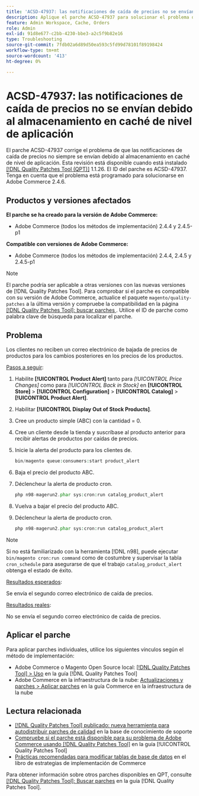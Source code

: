 ```yaml
---
title: 'ACSD-47937: las notificaciones de caída de precios no se envían debido al almacenamiento en caché de nivel de aplicación'
description: Aplique el parche ACSD-47937 para solucionar el problema de Adobe Commerce, donde las notificaciones de caída de precios no siempre se envían debido al almacenamiento en caché de nivel de aplicación.
feature: Admin Workspace, Cache, Orders
role: Admin
exl-id: 91d8e677-c2bb-4230-bbe3-a2c5f9b82e16
type: Troubleshooting
source-git-commit: 7fdb02a6d89d50ea593c5fd99d78101f89198424
workflow-type: tm+mt
source-wordcount: '413'
ht-degree: 0%

---
```


# ACSD-47937: las notificaciones de caída de precios no se envían debido al almacenamiento en caché de nivel de aplicación

El parche ACSD-47937 corrige el problema de que las notificaciones de caída de precios no siempre se envían debido al almacenamiento en caché de nivel de aplicación. Esta revisión está disponible cuando está instalado [[!DNL Quality Patches Tool (QPT)]](https://experienceleague.adobe.com/es/docs/commerce-operations/tools/quality-patches-tool/quality-patches-tool-to-self-serve-quality-patches) 1.1.26. El ID del parche es ACSD-47937. Tenga en cuenta que el problema está programado para solucionarse en Adobe Commerce 2.4.6.

## Productos y versiones afectados

**El parche se ha creado para la versión de Adobe Commerce:**

* Adobe Commerce (todos los métodos de implementación) 2.4.4 y 2.4.5-p1

**Compatible con versiones de Adobe Commerce:**

* Adobe Commerce (todos los métodos de implementación) 2.4.4, 2.4.5 y 2.4.5-p1

>[!NOTE]
>
>El parche podría ser aplicable a otras versiones con las nuevas versiones de [!DNL Quality Patches Tool]. Para comprobar si el parche es compatible con su versión de Adobe Commerce, actualice el paquete `magento/quality-patches` a la última versión y compruebe la compatibilidad en la página [[!DNL Quality Patches Tool]: buscar parches ](https://experienceleague.adobe.com/tools/commerce-quality-patches/index.html?lang=es). Utilice el ID de parche como palabra clave de búsqueda para localizar el parche.

## Problema

Los clientes no reciben un correo electrónico de bajada de precios de productos para los cambios posteriores en los precios de los productos.

<u>Pasos a seguir</u>:

1. Habilite **[!UICONTROL Product Alert]** tanto para *[!UICONTROL Price Changes]* como para *[!UICONTROL Back in Stock]* en **[!UICONTROL Store]** > **[!UICONTROL Configuration]** > **[!UICONTROL Catalog]** > **[!UICONTROL Product Alert]**.
1. Habilitar **[!UICONTROL Display Out of Stock Products]**.
1. Cree un producto simple (ABC) con la cantidad = 0.
1. Cree un cliente desde la tienda y suscríbase al producto anterior para recibir alertas de productos por caídas de precios.
1. Inicie la alerta del producto para los clientes de.

   ```PHP
   bin/magento queue:consumers:start product_alert
   ```

1. Baja el precio del producto ABC.
1. Déclencheur la alerta de producto cron.

   ```PHP
   php n98-magerun2.phar sys:cron:run catalog_product_alert
   ```

1. Vuelva a bajar el precio del producto ABC.
1. Déclencheur la alerta de producto cron.

   ```PHP
   php n98-magerun2.phar sys:cron:run catalog_product_alert
   ```

>[!NOTE]
>
>Si no está familiarizado con la herramienta [!DNL n98], puede ejecutar `bin/magento cron:run command` como de costumbre y supervisar la tabla `cron_schedule` para asegurarse de que el trabajo `catalog_product_alert` obtenga el estado de éxito.

<u>Resultados esperados</u>:

Se envía el segundo correo electrónico de caída de precios.

<u>Resultados reales</u>:

No se envía el segundo correo electrónico de caída de precios.

## Aplicar el parche

Para aplicar parches individuales, utilice los siguientes vínculos según el método de implementación:

* Adobe Commerce o Magento Open Source local: [[!DNL Quality Patches Tool] > Uso](/help/tools/quality-patches-tool/usage.md) en la guía [!DNL Quality Patches Tool]
* Adobe Commerce en la infraestructura de la nube: [Actualizaciones y parches > Aplicar parches](https://experienceleague.adobe.com/docs/commerce-cloud-service/user-guide/develop/upgrade/apply-patches.html?lang=es) en la guía Commerce en la infraestructura de la nube

## Lectura relacionada

* [[!DNL Quality Patches Tool] publicado: nueva herramienta para autodistribuir parches de calidad](https://experienceleague.adobe.com/es/docs/commerce-operations/tools/quality-patches-tool/quality-patches-tool-to-self-serve-quality-patches) en la base de conocimiento de soporte
* [Compruebe si el parche está disponible para su problema de Adobe Commerce usando [!DNL Quality Patches Tool]](/help/tools/quality-patches-tool/patches-available-in-qpt/check-patch-for-magento-issue-with-magento-quality-patches.md) en la guía [!UICONTROL Quality Patches Tool]
* [Prácticas recomendadas para modificar tablas de base de datos](https://experienceleague.adobe.com/es/docs/commerce-operations/implementation-playbook/best-practices/development/modifying-core-and-third-party-tables#why-adobe-recommends-avoiding-modifications) en el libro de estrategias de implementación de Commerce


Para obtener información sobre otros parches disponibles en QPT, consulte [[!DNL Quality Patches Tool]: Buscar parches](https://experienceleague.adobe.com/tools/commerce-quality-patches/index.html?lang=es) en la guía [!DNL Quality Patches Tool].

